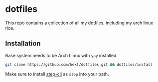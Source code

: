 # dotfiles

This repo contains a collection of all my dotfiles, including my arch linux rice.

## Installation

Base system needs to be Arch Linux with `yay` installed

```sh
git clone https://github.com/hexf/dotfiles.git && dotfiles/install
```

Make sure to install [step-cli](https://github.com/smallstep/cli) as `step` into your path.
